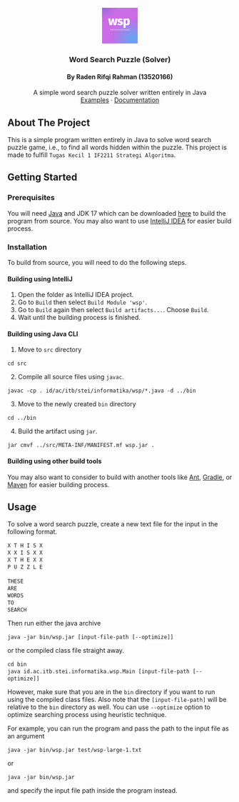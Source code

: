 <div id="top"></div>
<br />
<div align="center">
  <a href="https://github.com/Radenz/wsp">
    <img src="wsp.png" alt="Logo" width="80" height="80">
  </a>

<h3 align="center">Word Search Puzzle (Solver)</h3>
<h4 align="center">By Raden Rifqi Rahman (13520166)</h4>
 <p align="center">
    A simple word search puzzle solver written entirely in Java
    <br />
    <a href="examples">Examples</a>
    ·
    <a href="https://wsp-docs.web.app/">Documentation</a>
</div>

## About The Project
This is a simple program written entirely in Java to solve word search puzzle game, i.e., to find all words hidden within the puzzle. This project is made to fulfill `Tugas Kecil 1 IF2211 Strategi Algoritma`.

## Getting Started

### Prerequisites

You will need [Java](https://www.java.com/en/download/) and JDK 17 which can be downloaded [here](https://www.oracle.com/java/technologies/downloads/) to build the program from source. You may also want to use [IntelliJ IDEA](https://www.jetbrains.com/idea/download/) for easier build process.

### Installation
To build from source, you will need to do the following steps.

#### Building using IntelliJ
1. Open the folder as IntelliJ IDEA project.
2. Go to `Build` then select `Build Module 'wsp'`.
3. Go to `Build` again then select `Build artifacts...`. Choose `Build`.
4. Wait until the building process is finished.

#### Building using Java CLI
1. Move to `src` directory
```
cd src
```
2. Compile all source files using `javac`.
```
javac -cp . id/ac/itb/stei/informatika/wsp/*.java -d ../bin
```
3. Move to the newly created `bin` directory
```
cd ../bin
```
4. Build the artifact using `jar`.
```
jar cmvf ../src/META-INF/MANIFEST.mf wsp.jar .
```

#### Building using other build tools
You may also want to consider to build with another tools like [Ant](https://ant.apache.org/), [Gradle](https://gradle.org/), or [Maven](https://maven.apache.org/) for easier building process.

## Usage

To solve a word search puzzle, create a new text file for the input in the following format.
```
X T H I S X
X X I S X X
X T H E X X
P U Z Z L E

THESE
ARE
WORDS
TO
SEARCH
```
Then run either the java archive
```
java -jar bin/wsp.jar [input-file-path [--optimize]]
```
or the compiled class file straight away.
```
cd bin
java id.ac.itb.stei.informatika.wsp.Main [input-file-path [--optimize]]
```
However, make sure that you are in the `bin` directory if you
want to run using the compiled class files. Also note that the
`[input-file-path]` will be relative to the `bin` directory as
well. You can use `--optimize` option to optimize searching process using heuristic technique.

For example, you can run the program and pass the path to the input
file as an argument
```
java -jar bin/wsp.jar test/wsp-large-1.txt
```
or
```
java -jar bin/wsp.jar
```
and specify the input file path inside the program instead.
